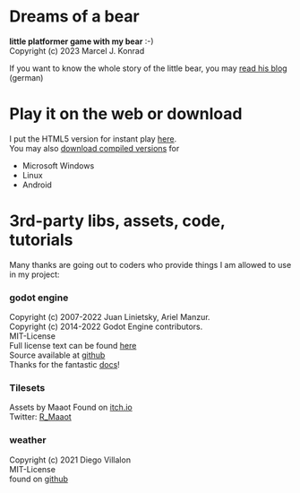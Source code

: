 # Dreams of a bear

**little platformer game with my bear** :-)  
Copyright (c) 2023 Marcel J. Konrad  
  
If you want to know the whole story of the little bear, you may [read his blog](https://www.xn--derkleinebr-u8a.de) (german)

# Play it on the web or download

I put the HTML5 version for instant play [here](https://games.mjksoftware.de/applebear).  
You may also [download compiled versions](https://github.com/m-j-konrad/apfelbaer/releases/tag/alpha) for

- Microsoft Windows
- Linux
- Android

# 3rd-party libs, assets, code, tutorials

Many thanks are going out to coders who provide things I am allowed to use in my project:
 
### godot engine

Copyright (c) 2007-2022 Juan Linietsky, Ariel Manzur.  
Copyright (c) 2014-2022 Godot Engine contributors.  
MIT-License  
Full license text can be found [here](https://godotengine.org/license)  
Source available at [github](https://github.com/godotengine/godot)  
Thanks for the fantastic [docs](https://docs.godotengine.org/en/stable/)!

### Tilesets

Assets by Maaot
Found on [itch.io](https://maaot.itch.io/)  
Twitter: [R_Maaot](https://twitter.com/R_Maaot)

### weather

Copyright (c) 2021 Diego Villalon  
MIT-License  
found on [github](https://github.com/pirachute/godot-weather-2D)

